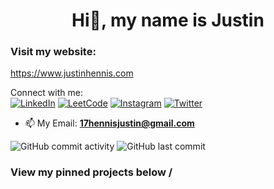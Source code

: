 <h1 style="text-align: center;">Hi👋, my name is Justin</h1>

### Visit my website:
https://www.justinhennis.com

Connect with me:\
[![LinkedIn](https://img.shields.io/badge/LinkedIn-blue?style=for-the-badge&logo=linkedin&logoColor=white)](https://www.linkedin.com/in/justin-hennis)
[![LeetCode](https://img.shields.io/badge/LeetCode-orange?style=for-the-badge&logo=LeetCode&logoColor=white)](https://leetcode.com/u/NotaHacker0101/)
[![Instagram](https://img.shields.io/badge/Instagram-blue?style=for-the-badge&logo=Instagram&logoColor=white)](https://www.instagram.com/justin_hennis/?hl=en)
[![Twitter](https://img.shields.io/badge/Twitter-1DA1F2?style=for-the-badge&logo=twitter&logoColor=white)](https://x.com/NightFlamefire)


- 📫 My Email: **17hennisjustin@gmail.com**

![GitHub commit activity](https://img.shields.io/github/commit-activity/y/JustinHennis1/Jabref)
![GitHub last commit](https://img.shields.io/github/last-commit/JustinHennis1/JustinHennis1)

                                    
### View my pinned projects below   \/
